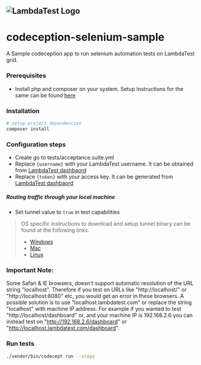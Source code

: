 ![LambdaTest Logo](https://www.lambdatest.com/static/images/logo.svg)
---

# codeception-selenium-sample
A Sample codeception app to run selenium automation tests on LambdaTest grid. 

### Prerequisites
- Install php and composer on your system. Setup Instructions for the same can be found  [here](https://www.lambdatest.com/support/docs/display/TD/Quick+Guide+To+Run+PHP+Tests+on+LambdaTest+Selenium+Grid) 

### Installation
```bash
# setup project dependencies
composer install
```

### Configuration steps
- Create go to tests/acceptance.suite.yml
- Replace `{username}` with your LambdaTest username. It can be obtained from [LambdaTest dashbaord](https://automation.lambdatest.com/)
- Replace `{token}` with your access key. It can be generated from [LambdaTest dashbaord](https://automation.lambdatest.com/) 

#####  Routing traffic through your local machine
- Set tunnel value to `true` in test capabilities
> OS specific instructions to download and setup tunnel binary can be found at the following links.
>    - [Windows](https://www.lambdatest.com/support/docs/display/TD/Local+Testing+For+Windows)
>    - [Mac](https://www.lambdatest.com/support/docs/display/TD/Local+Testing+For+MacOS)
>    - [Linux](https://www.lambdatest.com/support/docs/display/TD/Local+Testing+For+Linux)

### Important Note:
Some Safari & IE browsers, doesn't support automatic resolution of the URL string "localhost". Therefore if you test on URLs like "http://localhost/" or "http://localhost:8080" etc, you would get an error in these browsers. A possible solution is to use "localhost.lambdatest.com" or replace the string "localhost" with machine IP address. For example if you wanted to test "http://localhost/dashboard" or, and your machine IP is 192.168.2.6 you can instead test on "http://192.168.2.6/dashboard" or "http://localhost.lambdatest.com/dashboard".

### Run tests
```bash
./vendor/bin/codecept run --steps
```
 
